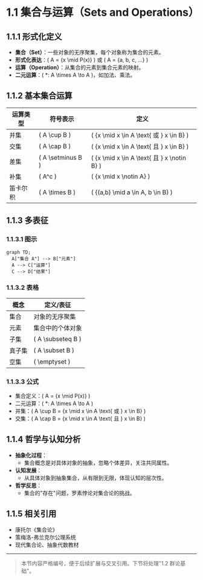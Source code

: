 # 1.1 集合与运算（Sets and Operations）

## 1.1.1 形式化定义

- **集合（Set）**：一些对象的无序聚集，每个对象称为集合的元素。
- **形式化表达**：\( A = \{x \mid P(x)\} \) 或 \( A = \{a, b, c, ...\} \)
- **运算（Operation）**：从集合的元素到集合元素的映射。
- **二元运算**：\( *: A \times A \to A \)，如加法、乘法。

## 1.1.2 基本集合运算

| 运算类型   | 符号表示           | 定义                                    |
|------------|-------------------|----------------------------------------|
| 并集       | \( A \cup B \)    | \( \{x \mid x \in A \text{ 或 } x \in B\} \) |
| 交集       | \( A \cap B \)    | \( \{x \mid x \in A \text{ 且 } x \in B\} \) |
| 差集       | \( A \setminus B \) | \( \{x \mid x \in A \text{ 且 } x \notin B\} \) |
| 补集       | \( A^c \)         | \( \{x \mid x \notin A\} \)            |
| 笛卡尔积   | \( A \times B \)  | \( \{(a,b) \mid a \in A, b \in B\} \)  |

## 1.1.3 多表征

### 1.1.3.1 图示

```mermaid
graph TD;
  A["集合 A"] --> B["元素"]
  A --> C["运算"]
  C --> D["结果"]
```

### 1.1.3.2 表格

| 概念       | 定义/表征                      |
|------------|-------------------------------|
| 集合       | 对象的无序聚集                 |
| 元素       | 集合中的个体对象               |
| 子集       | \( A \subseteq B \)           |
| 真子集     | \( A \subset B \)             |
| 空集       | \( \emptyset \)               |

### 1.1.3.3 公式

- 集合定义：\( A = \{x \mid P(x)\} \)
- 二元运算：\( *: A \times A \to A \)
- 并集：\( A \cup B = \{x \mid x \in A \text{ 或 } x \in B\} \)
- 交集：\( A \cap B = \{x \mid x \in A \text{ 且 } x \in B\} \)

## 1.1.4 哲学与认知分析

- **抽象化过程**：
  - 集合概念是对具体对象的抽象，忽略个体差异，关注共同属性。
- **认知发展**：
  - 从具体对象到抽象集合，从有限到无限，体现认知的层次性。
- **哲学反思**：
  - 集合的"存在"问题，罗素悖论对集合论的挑战。

## 1.1.5 相关引用

- 康托尔《集合论》
- 策梅洛-弗兰克尔公理系统
- 现代集合论、抽象代数教材

---

> 本节内容严格编号，便于后续扩展与交叉引用。下节将处理"1.2 群论基础"。 